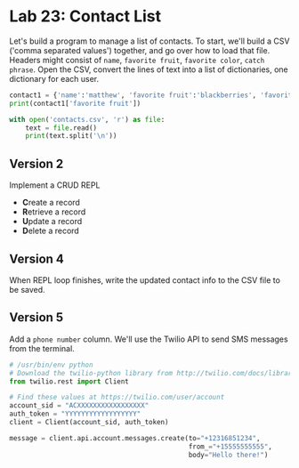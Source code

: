 
# Lab 23: Contact List


Let's build a program to manage a list of contacts. To start, we'll build a CSV ('comma separated values') together, and go over how to load that file. Headers might consist of `name`, `favorite fruit`, `favorite color`, `catch phrase`. Open the CSV, convert the lines of text into a list of dictionaries, one dictionary for each user.


```python
contact1 = {'name':'matthew', 'favorite fruit':'blackberries', 'favorite color':'orange', 'catch phrase': 'yabba dabba doo'}
print(contact1['favorite fruit'])
```

```python
with open('contacts.csv', 'r') as file:
    text = file.read()
    print(text.split('\n'))
```



## Version 2

Implement a CRUD REPL

- **C**reate a record
- **R**etrieve a record
- **U**pdate a record
- **D**elete a record

## Version 4

When REPL loop finishes, write the updated contact info to the CSV file to be saved.

## Version 5

Add a `phone number` column. We'll use the Twilio API to send SMS messages from the terminal.


```python
# /usr/bin/env python
# Download the twilio-python library from http://twilio.com/docs/libraries
from twilio.rest import Client

# Find these values at https://twilio.com/user/account
account_sid = "ACXXXXXXXXXXXXXXXXX"
auth_token = "YYYYYYYYYYYYYYYYYY"
client = Client(account_sid, auth_token)

message = client.api.account.messages.create(to="+12316851234",
                                             from_="+15555555555",
                                             body="Hello there!")
```


